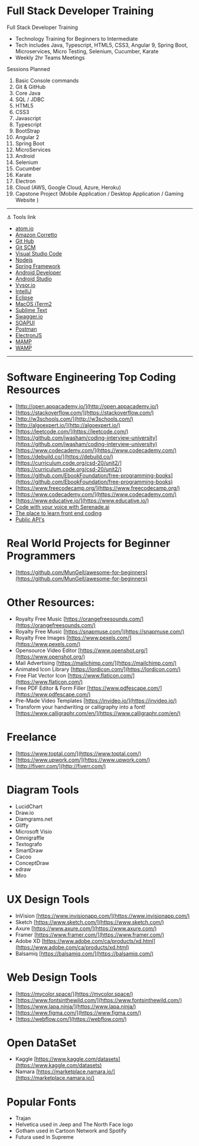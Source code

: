 # Full Stack Developer Training
Full Stack Developer Training

- Technology Training for Beginners to Intermediate
- Tech includes Java, Typescript, HTML5, CSS3, Angular 9, Spring Boot, Microservices, Micro Testing, Selenium, Cucumber, Karate
- Weekly 2hr Teams Meetings


Sessions Planned
1. Basic Console commands
2. Git & GitHub
3. Core Java
4. SQL / JDBC
5. HTML5
6. CSS3
7. Javascript
8. Typescript
9. BootStrap
10. Angular 2
11. Spring Boot
12. MicroServices
13. Android
14. Selenium
15. Cucumber
16. Karate
17. Electron
18. Cloud (AWS, Google Cloud, Azure, Heroku)
19. Capstone Project (Mobile Application / Desktop Application / Gaming Website )


---

:anchor: Tools link

- [atom.io](https://atom.io/)
- [Amazon Corretto](https://aws.amazon.com/corretto/)
- [Git Hub](https://github.com/)
- [Git SCM](https://git-scm.com/)
- [Visual Studio Code](https://code.visualstudio.com/)
- [Nodejs](https://nodejs.org/en/)
- [Spring Framework](https://spring.io/)
- [Android Developer](https://developer.android.com/)
- [Android Studio](https://developer.android.com/studio)
- [Vysor.io](https://www.vysor.io/)
- [IntelliJ](https://www.jetbrains.com/idea/)
- [Eclipse](https://www.eclipse.org/downloads/)
- [MacOS iTerm2](https://iterm2.com/)
- [Sublime Text](https://www.sublimetext.com)
- [Swagger.io](https://swagger.io/)
- [SOAPUI](https://www.soapui.org/)
- [Postman](https://www.postman.com/)
- [ElectronJS](https://www.electronjs.org/)
- [MAMP](https://www.mamp.info/)
- [WAMP](https://www.wampserver.com/en/)

---

# Software Engineering Top Coding Resources 

- [http://open.appacademy.io/](http://open.appacademy.io/)
- [https://stackoverflow.com/](https://stackoverflow.com/)
- [http://w3schools.com/](http://w3schools.com/)
- [http://algoexpert.io/](http://algoexpert.io/)
- [https://leetcode.com/](https://leetcode.com/)
- [https://github.com/jwasham/coding-interview-university](https://github.com/jwasham/coding-interview-university)
- [https://www.codecademy.com/](https://www.codecademy.com/)
- [https://debuild.co/](https://debuild.co/)
- [https://curriculum.code.org/csd-20/unit2/](https://curriculum.code.org/csd-20/unit2/)
- [https://github.com/EbookFoundation/free-programming-books](https://github.com/EbookFoundation/free-programming-books)
- [https://www.freecodecamp.org/](https://www.freecodecamp.org/)
- [https://www.codecademy.com/](https://www.codecademy.com/)
- [https://www.educative.io/](https://www.educative.io/)
- [Code with your voice with Serenade.ai](https://serenade.ai/)
- [The place to learn front end coding](https://www.colorcode.io/)
- [Public API's](https://github.com/public-apis/public-apis)

# Real World Projects for Beginner Programmers

- [https://github.com/MunGell/awesome-for-beginners](https://github.com/MunGell/awesome-for-beginners)

# Other Resources: 
- Royalty Free Music [https://orangefreesounds.com/](https://orangefreesounds.com/)
- Royalty Free Music [https://snapmuse.com/](https://snapmuse.com/)
- Royalty Free Images [https://www.pexels.com/](https://www.pexels.com/)
- Opensource Video Editor [https://www.openshot.org/](https://www.openshot.org/)
- Mail Advertising [https://mailchimp.com/](https://mailchimp.com/)
- Animated Icon Library [https://lordicon.com/](https://lordicon.com/)
- Free Flat Vector Icon [https://www.flaticon.com/](https://www.flaticon.com/)
- Free PDF Editor & Form Filler
[https://www.pdfescape.com/](https://www.pdfescape.com/)
- Pre-Made Video Templates [https://invideo.io/](https://invideo.io/)
- Transform your handwriting or
calligraphy into a font! [https://www.calligraphr.com/en/](https://www.calligraphr.com/en/)


# Freelance
- [https://www.toptal.com/](https://www.toptal.com/)
- [https://www.upwork.com/](https://www.upwork.com/)
- [http://fiverr.com/](http://fiverr.com/)



# Diagram Tools
- LucidChart
- Draw.io
- Diamgrams.net
- Gliffy
- Microsoft Visio
- Omnigraffle 
- Textografo
- SmartDraw
- Cacoo
- ConceptDraw
- edraw
- Miro 


# UX Design Tools 
- InVision [https://www.invisionapp.com/](https://www.invisionapp.com/)
- Sketch [https://www.sketch.com/](https://www.sketch.com/)
- Axure [https://www.axure.com/](https://www.axure.com/)
- Framer [https://www.framer.com/](https://www.framer.com/)
- Adobe XD [https://www.adobe.com/ca/products/xd.html](https://www.adobe.com/ca/products/xd.html)
- Balsamiq [https://balsamiq.com/](https://balsamiq.com/)

# Web Design Tools
- [https://mycolor.space/](https://mycolor.space/)
- [https://www.fontsinthewild.com/](https://www.fontsinthewild.com/)
- [https://www.lapa.ninja/](https://www.lapa.ninja/)
- [https://www.figma.com/](https://www.figma.com/)
- [https://webflow.com/](https://webflow.com/)

# Open DataSet

- Kaggle [https://www.kaggle.com/datasets](https://www.kaggle.com/datasets)
- Namara [https://marketplace.namara.io/](https://marketplace.namara.io/)

# Popular Fonts 
- Trajan
- Helvetica used in Jeep and The North Face logo
- Gotham used in Cartoon Network and Spotify 
- Futura used in Supreme 